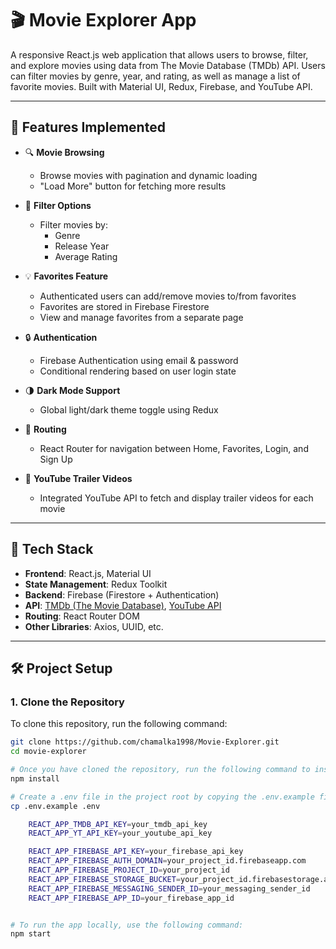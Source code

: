# 🎬 Movie Explorer App

A responsive React.js web application that allows users to browse, filter, and explore movies using data from The Movie Database (TMDb) API. Users can filter movies by genre, year, and rating, as well as manage a list of favorite movies. Built with Material UI, Redux, Firebase, and YouTube API.

---

## 🚀 Features Implemented

- 🔍 **Movie Browsing**

  - Browse movies with pagination and dynamic loading
  - "Load More" button for fetching more results

- 🎯 **Filter Options**

  - Filter movies by:
    - Genre
    - Release Year
    - Average Rating

- 💡 **Favorites Feature**

  - Authenticated users can add/remove movies to/from favorites
  - Favorites are stored in Firebase Firestore
  - View and manage favorites from a separate page

- 🔒 **Authentication**

  - Firebase Authentication using email & password
  - Conditional rendering based on user login state

- 🌗 **Dark Mode Support**

  - Global light/dark theme toggle using Redux

- 🧭 **Routing**

  - React Router for navigation between Home, Favorites, Login, and Sign Up

- 🎥 **YouTube Trailer Videos**
  - Integrated YouTube API to fetch and display trailer videos for each movie

---

## 🔧 Tech Stack

- **Frontend**: React.js, Material UI
- **State Management**: Redux Toolkit
- **Backend**: Firebase (Firestore + Authentication)
- **API**: [TMDb (The Movie Database)](https://www.themoviedb.org/), [YouTube API](https://developers.google.com/youtube/v3)
- **Routing**: React Router DOM
- **Other Libraries**: Axios, UUID, etc.

---

## 🛠️ Project Setup

### 1. Clone the Repository

To clone this repository, run the following command:

```bash
git clone https://github.com/chamalka1998/Movie-Explorer.git
cd movie-explorer

# Once you have cloned the repository, run the following command to install the required dependencies:
npm install

# Create a .env file in the project root by copying the .env.example file
cp .env.example .env

    REACT_APP_TMDB_API_KEY=your_tmdb_api_key
    REACT_APP_YT_API_KEY=your_youtube_api_key

    REACT_APP_FIREBASE_API_KEY=your_firebase_api_key
    REACT_APP_FIREBASE_AUTH_DOMAIN=your_project_id.firebaseapp.com
    REACT_APP_FIREBASE_PROJECT_ID=your_project_id
    REACT_APP_FIREBASE_STORAGE_BUCKET=your_project_id.firebasestorage.app
    REACT_APP_FIREBASE_MESSAGING_SENDER_ID=your_messaging_sender_id
    REACT_APP_FIREBASE_APP_ID=your_firebase_app_id


# To run the app locally, use the following command:
npm start
```
